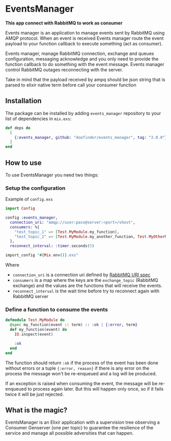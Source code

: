 # EventsManager

**This app connect with RabbitMQ to work as consumer**

Events manager is an application to manage events sent by RabbitMQ using
AMQP protocol. When an event is received Events manager route the event
payload to your function callback to execute something (act as consumer).

Events manager, manage RabbitMQ connection, exchange and queues configuration,
messaging acknowledge and you only need to provide the function callback to
do something with the event message. Events manager control RabbitMQ outages
reconnecting with the server.

Take in mind that the payload received by ampq should be json string that is
parsed to elixir native term before call your consumer function

## Installation

The package can be installed by adding `events_manager` repository
to your list of dependencies in `mix.exs`:

```elixir
def deps do
  [
    {:events_manager, github: "doofinder/events_manager", tag: "2.0.0"}
  ]
end
```

## How to use

To use EventsManager you need two things:


### Setup the configuration

Example of `config.exs`

```elixir
import Config

config :events_manager,
  connection_uri: "amqp://user:pass@server:<port>/vhost",
  consumers: %{
    "test_topic_1" => [Test.MyModule.my_function],
    "test_topic_2" => [Test.MyModule.my_another_function, Test.MyOtherModule.my_function],
  },
  reconnect_interval: :timer.seconds(5)

import_config "#{Mix.env()}.exs"
```

Where
- `connection_uri` is a connection uri defined by [RabbitMQ URI spec](https://www.rabbitmq.com/uri-spec.html)
- `consumers` is a map where the keys are the `exchange_topic` (RabbitMQ exchange) and the values are the functions that will receive the events.
- `reconnect_interval` is the wait time before try to reconnect again with RabbitMQ server


### Define a function to consume the events

```elixir
defmodule Test.MyModule do
  @spec my_function(event :: term) :: :ok | {:error, term}
  def my_function(event) do
    IO.inspect(event)

    :ok
  end
end
```

The function should return `:ok` if the process of the event
has been done without errors or a tuple `{:error, reason}` if there is
any error on the process the message won't be re-enqueued and a log will
be produced.

If an exception is raised when consuming the event, the message will be
re-enqueued to process again later. But this will happen only once, so if it
fails twice it will be just rejected.


## What is the magic?

EventsManager is an Elixir application with a supervision tree
observing a Consumer Genserver (one per topic) to guarantee
the resilience of the service and manage all possible adversities
that can happen.
